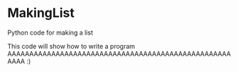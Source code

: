 # MakingList
Python code for making a list 

This code will show how to write a program 
AAAAAAAAAAAAAAAAAAAAAAAAAAAAAAAAAAAAAAAAAAAAAAAAAAAAAAA     :)
